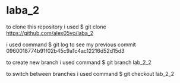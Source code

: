 # laba_2

to clone this repository i used $ git clone https://github.com/alex05vo/laba_2

i used command $ git log to see my previous commit 0960018774b91f02b45c9a1c4ac12216d52d15d3 

to create new branch i used command $ git branch lab_2_2

to switch between branches i used command $ git checkout lab_2_2


